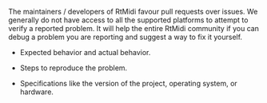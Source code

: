 The maintainers / developers of RtMidi favour pull requests over issues. We generally do not have access to all the supported platforms to attempt to verify a reported problem. It will help the entire RtMidi community if you can debug a problem you are reporting and suggest a way to fix it yourself.

- Expected behavior and actual behavior.

- Steps to reproduce the problem.

- Specifications like the version of the project, operating system, or hardware.
